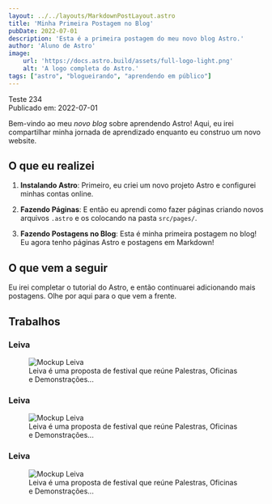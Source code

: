 ```yaml
---
layout: ../../layouts/MarkdownPostLayout.astro
title: 'Minha Primeira Postagem no Blog'
pubDate: 2022-07-01
description: 'Esta é a primeira postagem do meu novo blog Astro.'
author: 'Aluno de Astro'
image:
    url: 'https://docs.astro.build/assets/full-logo-light.png'
    alt: 'A logo completa do Astro.'
tags: ["astro", "blogueirando", "aprendendo em público"]
---
```

Teste 234  
Publicado em: 2022-07-01

Bem-vindo ao meu _novo blog_ sobre aprendendo Astro! Aqui, eu irei compartilhar minha jornada de aprendizado enquanto eu construo um novo website.

## O que eu realizei

1. **Instalando Astro**: Primeiro, eu criei um novo projeto Astro e configurei minhas contas online.

2. **Fazendo Páginas**: E então eu aprendi como fazer páginas criando novos arquivos `.astro` e os colocando na pasta `src/pages/`.

3. **Fazendo Postagens no Blog**: Esta é minha primeira postagem no blog! Eu agora tenho páginas Astro e postagens em Markdown!

## O que vem a seguir

Eu irei completar o tutorial do Astro, e então continuarei adicionando mais postagens. Olhe por aqui para o que vem a frente.


<h2 id="ancoratrabalhos">Trabalhos</h2>

<section class="trabalhos">
        <article>
            <h3>Leiva</h3>
                <figure>
                    <img class="img" src="assets/Mockup Leiva Cartaz G.jpeg" alt="Mockup Leiva">
                    <figcaption>Leiva é uma proposta de festival que reúne Palestras, Oficinas e Demonstrações...</figcaption>
                </figure>
        </article>
</section>

<section class="trabalhos">
        <article>
            <h3>Leiva</h3>
                <figure>
                    <img class="img" src="assets/Mockup Leiva Cartaz G.jpeg" alt="Mockup Leiva">
                    <figcaption>Leiva é uma proposta de festival que reúne Palestras, Oficinas e Demonstrações...</figcaption>
                </figure>
        </article>
</section>

<section class="trabalhos">
        <article>
            <h3>Leiva</h3>
                <figure>
                    <img class="img" src="assets/Mockup Leiva Cartaz G.jpeg" alt="Mockup Leiva">
                    <figcaption>Leiva é uma proposta de festival que reúne Palestras, Oficinas e Demonstrações...</figcaption>
                </figure>
        </article>
</section> 